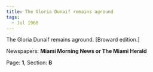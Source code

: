```yaml
---  
title: The Gloria Dunaif remains aground  
tags:  
  - Jul 1960  
---  
```

  
The Gloria Dunaif remains aground. [Broward edition.]  
  
Newspapers: **Miami Morning News or The Miami Herald**  
  
Page: **1**, Section: **B** 
